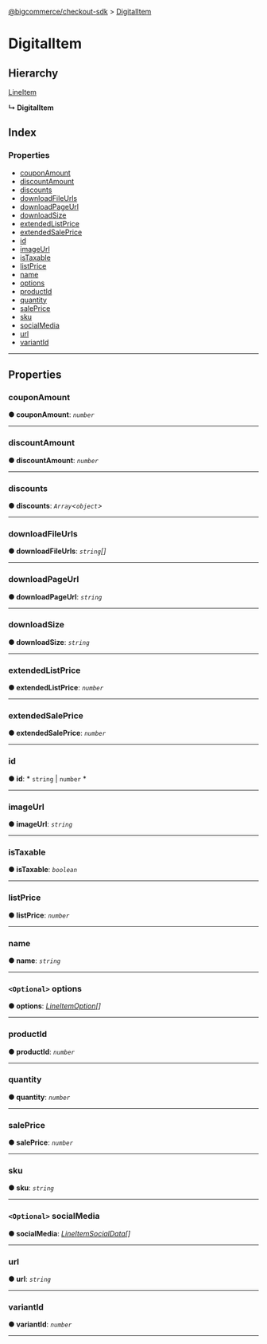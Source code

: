 [@bigcommerce/checkout-sdk](../README.md) > [DigitalItem](../interfaces/digitalitem.md)

# DigitalItem

## Hierarchy

 [LineItem](lineitem.md)

**↳ DigitalItem**

## Index

### Properties

* [couponAmount](digitalitem.md#couponamount)
* [discountAmount](digitalitem.md#discountamount)
* [discounts](digitalitem.md#discounts)
* [downloadFileUrls](digitalitem.md#downloadfileurls)
* [downloadPageUrl](digitalitem.md#downloadpageurl)
* [downloadSize](digitalitem.md#downloadsize)
* [extendedListPrice](digitalitem.md#extendedlistprice)
* [extendedSalePrice](digitalitem.md#extendedsaleprice)
* [id](digitalitem.md#id)
* [imageUrl](digitalitem.md#imageurl)
* [isTaxable](digitalitem.md#istaxable)
* [listPrice](digitalitem.md#listprice)
* [name](digitalitem.md#name)
* [options](digitalitem.md#options)
* [productId](digitalitem.md#productid)
* [quantity](digitalitem.md#quantity)
* [salePrice](digitalitem.md#saleprice)
* [sku](digitalitem.md#sku)
* [socialMedia](digitalitem.md#socialmedia)
* [url](digitalitem.md#url)
* [variantId](digitalitem.md#variantid)

---

## Properties

<a id="couponamount"></a>

###  couponAmount

**● couponAmount**: *`number`*

___
<a id="discountamount"></a>

###  discountAmount

**● discountAmount**: *`number`*

___
<a id="discounts"></a>

###  discounts

**● discounts**: *`Array`<`object`>*

___
<a id="downloadfileurls"></a>

###  downloadFileUrls

**● downloadFileUrls**: *`string`[]*

___
<a id="downloadpageurl"></a>

###  downloadPageUrl

**● downloadPageUrl**: *`string`*

___
<a id="downloadsize"></a>

###  downloadSize

**● downloadSize**: *`string`*

___
<a id="extendedlistprice"></a>

###  extendedListPrice

**● extendedListPrice**: *`number`*

___
<a id="extendedsaleprice"></a>

###  extendedSalePrice

**● extendedSalePrice**: *`number`*

___
<a id="id"></a>

###  id

**● id**: * `string` &#124; `number`
*

___
<a id="imageurl"></a>

###  imageUrl

**● imageUrl**: *`string`*

___
<a id="istaxable"></a>

###  isTaxable

**● isTaxable**: *`boolean`*

___
<a id="listprice"></a>

###  listPrice

**● listPrice**: *`number`*

___
<a id="name"></a>

###  name

**● name**: *`string`*

___
<a id="options"></a>

### `<Optional>` options

**● options**: *[LineItemOption](lineitemoption.md)[]*

___
<a id="productid"></a>

###  productId

**● productId**: *`number`*

___
<a id="quantity"></a>

###  quantity

**● quantity**: *`number`*

___
<a id="saleprice"></a>

###  salePrice

**● salePrice**: *`number`*

___
<a id="sku"></a>

###  sku

**● sku**: *`string`*

___
<a id="socialmedia"></a>

### `<Optional>` socialMedia

**● socialMedia**: *[LineItemSocialData](lineitemsocialdata.md)[]*

___
<a id="url"></a>

###  url

**● url**: *`string`*

___
<a id="variantid"></a>

###  variantId

**● variantId**: *`number`*

___

